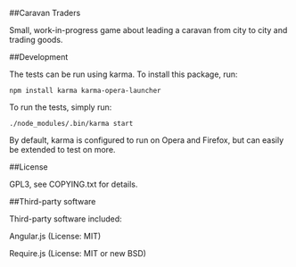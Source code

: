 ##Caravan Traders

Small, work-in-progress game about leading a caravan from city to city and trading goods.

##Development

The tests can be run using karma. To install this package, run:

    npm install karma karma-opera-launcher

To run the tests, simply run:

    ./node_modules/.bin/karma start

By default, karma is configured to run on Opera and Firefox, but can easily be extended to test on more.

##License

GPL3, see COPYING.txt for details.


##Third-party software

Third-party software included:

Angular.js (License: MIT)

Require.js (License: MIT or new BSD)
